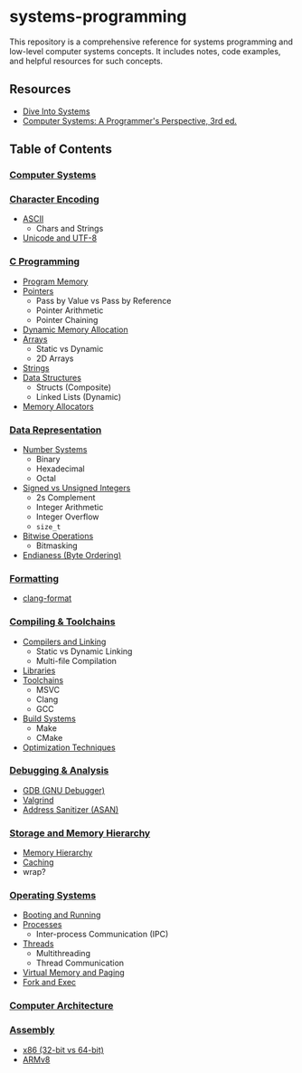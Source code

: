# systems-programming

This repository is a comprehensive reference for systems programming and low-level computer systems concepts. It includes notes, code examples, and helpful resources for such concepts.

## Resources
- [Dive Into Systems](https://diveintosystems.org/)
- [Computer Systems: A Programmer's Perspective, 3rd ed.](https://www.amazon.com/Computer-Systems-Programmers-Perspective-3rd/dp/013409266X)

## Table of Contents

### [Computer Systems](notes/computer-systems/README.md)

### [Character Encoding](notes/character-encoding/README.md)
- [ASCII](notes/character-encoding/README.md)
  - Chars and Strings
- [Unicode and UTF-8](notes/character-encoding/README.md)

### [C Programming](notes/c-programming/README.md)
- [Program Memory](notes/c-programming/README.md)
- [Pointers](notes/c-programming/README.md)
  - Pass by Value vs Pass by Reference
  - Pointer Arithmetic
  - Pointer Chaining
- [Dynamic Memory Allocation](notes/c-programming/README.md)
- [Arrays](notes/c-programming/README.md)
  - Static vs Dynamic
  - 2D Arrays
- [Strings](notes/c-programming/README.md)
- [Data Structures](notes/c-programming/README.md)
  - Structs (Composite)
  - Linked Lists (Dynamic)
- [Memory Allocators](notes/c-programming/README.md)

### [Data Representation](notes/data-representation/README.md)
- [Number Systems](notes/data-representation/README.md)
  - Binary
  - Hexadecimal
  - Octal
- [Signed vs Unsigned Integers](notes/data-representation/README.md)
  - 2s Complement
  - Integer Arithmetic
  - Integer Overflow
  - `size_t`
- [Bitwise Operations](notes/data-representation/README.md)
  - Bitmasking
- [Endianess (Byte Ordering)](notes/data-representation/README.md)

### [Formatting](notes/formatting/README.md)
- [clang-format](notes/formatting/README.md)

### [Compiling & Toolchains](notes/compiling-and-toolchains/README.md)
- [Compilers and Linking](notes/compiling-and-toolchains/README.md)
  - Static vs Dynamic Linking
  - Multi-file Compilation
- [Libraries](notes/compiling-and-toolchains/README.md)
- [Toolchains](notes/compiling-and-toolchains/README.md)
  - MSVC
  - Clang
  - GCC
- [Build Systems](notes/compiling-and-toolchains/README.md)
  - Make
  - CMake
- [Optimization Techniques](notes/compiling-and-toolchains/README.md)

### [Debugging & Analysis](notes/debugging-and-analysis/README.md)
- [GDB (GNU Debugger)](notes/debugging-and-analysis/README.md)
- [Valgrind](notes/debugging-and-analysis/README.md)
- [Address Sanitizer (ASAN)](notes/debugging-and-analysis/README.md)

### [Storage and Memory Hierarchy](notes/storage-and-memory-hierarchy/README.md)
- [Memory Hierarchy](notes/storage-and-memory-hierarchy/README.md)
- [Caching](notes/storage-and-memory-hierarchy/README.md)
- wrap?

### [Operating Systems](notes/operating-systems/README.md)
- [Booting and Running](notes/operating-systems/README.md)
- [Processes](notes/operating-systems/README.md)
  - Inter-process Communication (IPC)
- [Threads](notes/operating-systems/README.md)
  - Multithreading
  - Thread Communication
- [Virtual Memory and Paging](notes/operating-systems/README.md)
- [Fork and Exec](notes/operating-systems/README.md)

### [Computer Architecture](notes/computer-architecture/README.md)

### [Assembly](notes/assembly/README.md)
- [x86 (32-bit vs 64-bit)](notes/assembly/README.md)
- [ARMv8](notes/assembly/README.md)
